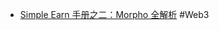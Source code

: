 - [Simple Earn 手册之二：Morpho 全解析](https://quaily.com/simpleearn/p/simple-earn-manual-2-morpho-analysis) #Web3